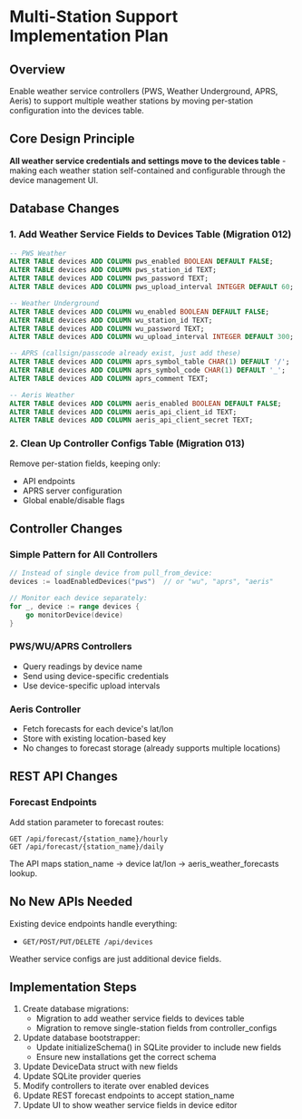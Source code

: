 # Multi-Station Support Implementation Plan

## Overview

Enable weather service controllers (PWS, Weather Underground, APRS, Aeris) to support multiple weather stations by moving per-station configuration into the devices table.

## Core Design Principle

**All weather service credentials and settings move to the devices table** - making each weather station self-contained and configurable through the device management UI.

## Database Changes

### 1. Add Weather Service Fields to Devices Table (Migration 012)

```sql
-- PWS Weather
ALTER TABLE devices ADD COLUMN pws_enabled BOOLEAN DEFAULT FALSE;
ALTER TABLE devices ADD COLUMN pws_station_id TEXT;
ALTER TABLE devices ADD COLUMN pws_password TEXT;
ALTER TABLE devices ADD COLUMN pws_upload_interval INTEGER DEFAULT 60;

-- Weather Underground
ALTER TABLE devices ADD COLUMN wu_enabled BOOLEAN DEFAULT FALSE;
ALTER TABLE devices ADD COLUMN wu_station_id TEXT;
ALTER TABLE devices ADD COLUMN wu_password TEXT;
ALTER TABLE devices ADD COLUMN wu_upload_interval INTEGER DEFAULT 300;

-- APRS (callsign/passcode already exist, just add these)
ALTER TABLE devices ADD COLUMN aprs_symbol_table CHAR(1) DEFAULT '/';
ALTER TABLE devices ADD COLUMN aprs_symbol_code CHAR(1) DEFAULT '_';
ALTER TABLE devices ADD COLUMN aprs_comment TEXT;

-- Aeris Weather
ALTER TABLE devices ADD COLUMN aeris_enabled BOOLEAN DEFAULT FALSE;
ALTER TABLE devices ADD COLUMN aeris_api_client_id TEXT;
ALTER TABLE devices ADD COLUMN aeris_api_client_secret TEXT;
```

### 2. Clean Up Controller Configs Table (Migration 013)

Remove per-station fields, keeping only:
- API endpoints
- APRS server configuration
- Global enable/disable flags

## Controller Changes

### Simple Pattern for All Controllers

```go
// Instead of single device from pull_from_device:
devices := loadEnabledDevices("pws")  // or "wu", "aprs", "aeris"

// Monitor each device separately:
for _, device := range devices {
    go monitorDevice(device)
}
```

### PWS/WU/APRS Controllers
- Query readings by device name
- Send using device-specific credentials
- Use device-specific upload intervals

### Aeris Controller
- Fetch forecasts for each device's lat/lon
- Store with existing location-based key
- No changes to forecast storage (already supports multiple locations)

## REST API Changes

### Forecast Endpoints
Add station parameter to forecast routes:
```
GET /api/forecast/{station_name}/hourly
GET /api/forecast/{station_name}/daily
```

The API maps station_name → device lat/lon → aeris_weather_forecasts lookup.

## No New APIs Needed

Existing device endpoints handle everything:
- `GET/POST/PUT/DELETE /api/devices`

Weather service configs are just additional device fields.

## Implementation Steps

1. Create database migrations:
   - Migration to add weather service fields to devices table
   - Migration to remove single-station fields from controller_configs
2. Update database bootstrapper:
   - Update initializeSchema() in SQLite provider to include new fields
   - Ensure new installations get the correct schema
3. Update DeviceData struct with new fields
4. Update SQLite provider queries
5. Modify controllers to iterate over enabled devices
6. Update REST forecast endpoints to accept station_name
7. Update UI to show weather service fields in device editor
